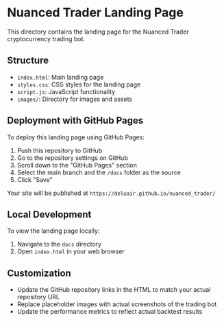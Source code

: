 # Nuanced Trader Landing Page

This directory contains the landing page for the Nuanced Trader cryptocurrency trading bot.

## Structure

- `index.html`: Main landing page
- `styles.css`: CSS styles for the landing page
- `script.js`: JavaScript functionality
- `images/`: Directory for images and assets

## Deployment with GitHub Pages

To deploy this landing page using GitHub Pages:

1. Push this repository to GitHub
2. Go to the repository settings on GitHub
3. Scroll down to the "GitHub Pages" section
4. Select the main branch and the `/docs` folder as the source
5. Click "Save"

Your site will be published at `https://deluair.github.io/nuanced_trader/`

## Local Development

To view the landing page locally:

1. Navigate to the `docs` directory
2. Open `index.html` in your web browser

## Customization

- Update the GitHub repository links in the HTML to match your actual repository URL
- Replace placeholder images with actual screenshots of the trading bot
- Update the performance metrics to reflect actual backtest results 